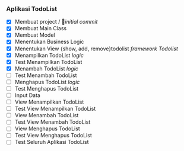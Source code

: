 ### Aplikasi TodoList

- [x] Membuat project / 🤟_initial commit_
- [x] Membuat Main Class 
- [x] Membuat Model
- [x] Menentukan Business Logic
- [x] Menentukan View {show, add, remove}todolist _framework Todolist_
- [x] Menampilkan TodoList _logic_
- [x] Test Menampilkan TodoList
- [x] Menambah TodoList _logic_
- [ ] Test Menambah TodoList
- [ ] Menghapus TodoList _logic_
- [ ] Test Menghapus TodoList
- [ ] Input Data
- [ ] View Menampilkan TodoList
- [ ] Test View Menampilkan TodoList
- [ ] View Menambah TodoList
- [ ] Test View Menambah TodoList
- [ ] View Menghapus TodoList
- [ ] Test View Menghapus TodoList
- [ ] Test Seluruh Aplikasi TodoList
